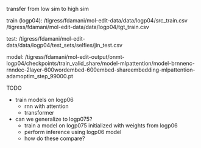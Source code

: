 transfer from low sim to high sim

train (logp04):
/tigress/fdamani/mol-edit-data/data/logp04/src_train.csv
/tigress/fdamani/mol-edit-data/data/logp04/tgt_train.csv

test:
/tigress/fdamani/mol-edit-data/data/logp04/test_sets/selfies/jin_test.csv

model:
/tigress/fdamani/mol-edit-output/onmt-logp04/checkpoints/train_valid_share/model-mlpattention/model-brnnenc-rnndec-2layer-600wordembed-600embed-shareembedding-mlpattention-adamoptim_step_99000.pt



TODO
- train models on logp06
	- rnn with attention
	- transformer
- can we generalize to logp075?
	- train a model on logp075 initialized with weights from logp06
	- perform inference using logp06 model
	- how do these compare?